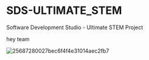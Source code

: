 # SDS-ULTIMATE_STEM
Software Development Studio - Ultimate STEM Project 

hey team

![25687280027bec6f4f4e31014aec2fb7](https://github.com/user-attachments/assets/ea0285dd-a924-4167-b66f-f214bb131bac)

